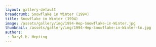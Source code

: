 ```yaml
---
layout: gallery-default
breadcrumb: Snowflake in Winter (1994)
title: Snowflake in Winter (1994)
image: /assets/gallery/img/1994-Hep-Snowflake-in-Winter.jpg
thumbnail: /assets/gallery/img/1994-Hep-Snowflake-in-Winter-tn.jpg
authors:
 - Daryl H. Hepting
---
```

